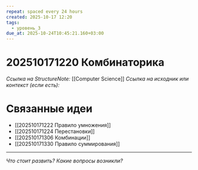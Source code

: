```yaml
---
repeat: spaced every 24 hours
created: 2025-10-17 12:20
tags:
  - уровень_3
due_at: 2025-10-24T10:45:21.160+03:00
---
```

# 202510171220 Комбинаторика

*Ссылка на StructureNote:* [[Computer Science]]
*Ссылка на исходник или контекст (если есть):*

# Связанные идеи

- [[202510171222 Правило умножения]]
- [[202510171224 Перестановки]]
- [[202510171306 Комбинации]]
- [[202510171330 Правило суммирования]]

---

*Что стоит развить? Какие вопросы возникли?*
